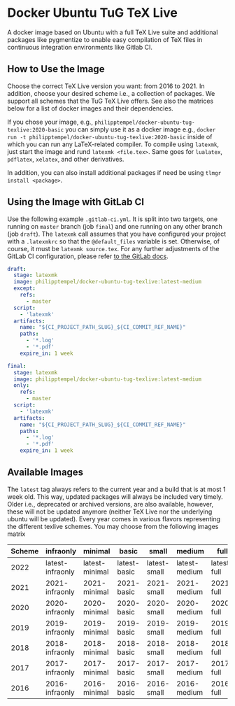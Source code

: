 # Docker Ubuntu TuG TeX Live

A docker image based on Ubuntu with a full TeX Live suite and additional packages like pygmentize to enable easy compilation of TeX files in continuous integration environments like Gitlab CI.

## How to Use the Image

Choose the correct TeX Live version you want: from 2016 to 2021.
In addition, choose your desired scheme i.e., a collection of packages.
We support all schemes that the TuG TeX Live offers.
See also the matrices below for a list of docker images and their dependencies.

If you chose your image, e.g., `philipptempel/docker-ubuntu-tug-texlive:2020-basic` you can simply use it as a docker image e.g., `docker run -t philipptempel/docker-ubuntu-tug-texlive:2020-basic` inside of which you can run any LaTeX-related compiler.
To compile using `latexmk`, just start the image and rund `latexmk <file.tex>`.
Same goes for `lualatex`, `pdflatex`, `xelatex`, and other derivatives.

In addition, you can also install additional packages if need be using `tlmgr install <package>`.



## Using the Image with GitLab CI

Use the following example `.gitlab-ci.yml`.
It is split into two targets, one running on `master` branch (job `final`) and one running on any other branch (job `draft`).
The `latexmk` call assumes that you have configured your project with a `.latexmkrc` so that the `@default_files` variable is set.
Otherwise, of course, it must be `latexmk source.tex`.
For any further adjustments of the GitLab CI configuration, please refer [to the GitLab docs](https://docs.gitlab.com/ee/ci/yaml/).

```yaml
draft:
  stage: latexmk
  image: philipptempel/docker-ubuntu-tug-texlive:latest-medium
  except:
    refs:
      - master
  script:
    - 'latexmk'
  artifacts:
    name: "${CI_PROJECT_PATH_SLUG}_${CI_COMMIT_REF_NAME}"
    paths:
      - '*.log'
      - '*.pdf'
    expire_in: 1 week

final:
  stage: latexmk
  image: philipptempel/docker-ubuntu-tug-texlive:latest-medium
  only:
    refs:
      - master
  script:
    - 'latexmk'
  artifacts:
    name: "${CI_PROJECT_PATH_SLUG}_${CI_COMMIT_REF_NAME}"
    paths:
      - '*.log'
      - '*.pdf'
    expire_in: 1 week
```


## Available Images

The `latest` tag always refers to the current year and a build that is at most 1 week old.
This way, updated packages will always be included very timely.
Older i.e., deprecated or archived versions, are also available, however, these will not be updated anymore (neither TeX Live nor the underlying ubuntu will be updated).
Every year comes in various flavors representing the different texlive schemes.
You may choose from the following images matrix

| Scheme | infraonly        | minimal        | basic        | small        | medium        | full        |
| ------ | ---------------- | -------------- | ------------ | ------------ | ------------- | ----------- |
| 2022   | latest-infraonly | latest-minimal | latest-basic | latest-small | latest-medium | latest-full |
| 2021   | 2021-infraonly   | 2021-minimal   | 2021-basic   | 2021-small   | 2021-medium   | 2021-full   |
| 2020   | 2020-infraonly   | 2020-minimal   | 2020-basic   | 2020-small   | 2020-medium   | 2020-full   |
| 2019   | 2019-infraonly   | 2019-minimal   | 2019-basic   | 2019-small   | 2019-medium   | 2019-full   |
| 2018   | 2018-infraonly   | 2018-minimal   | 2018-basic   | 2018-small   | 2018-medium   | 2018-full   |
| 2017   | 2017-infraonly   | 2017-minimal   | 2017-basic   | 2017-small   | 2017-medium   | 2017-full   |
| 2016   | 2016-infraonly   | 2016-minimal   | 2016-basic   | 2016-small   | 2016-medium   | 2016-full   |

